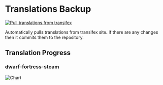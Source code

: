 # Translations Backup

[![Pull translations from transifex](https://github.com/dfint/translations-backup/actions/workflows/pull-translations.yml/badge.svg)](https://github.com/dfint/translations-backup/actions/workflows/pull-translations.yml)

Automatically pulls translations from transifex site. If there are any changes then it commits them to the repository.

## Translation Progress

### dwarf-fortress-steam

![Chart](https://quickchart.io/chart/render/sf-04d4a1f7-c073-46e3-ab0c-edffcdae0248)
<!--
### dwarf-fortress

![Chart](https://quickchart.io/chart/render/sf-85cb48cd-2439-4eb1-a543-474beede60df)
-->